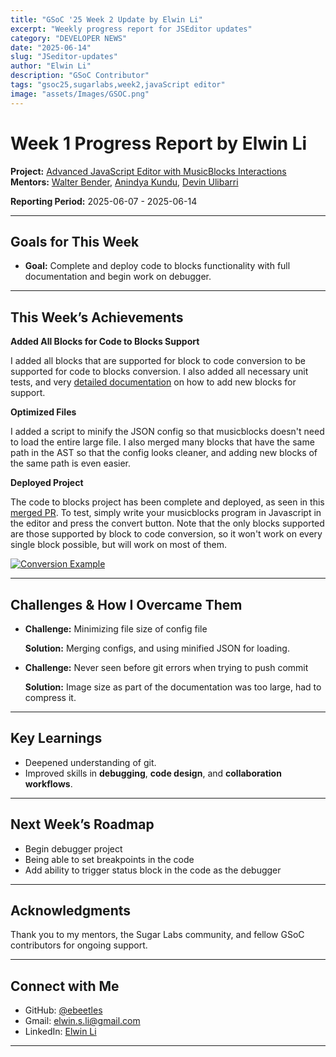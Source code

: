 ```yaml
---
title: "GSoC '25 Week 2 Update by Elwin Li"
excerpt: "Weekly progress report for JSEditor updates"
category: "DEVELOPER NEWS"
date: "2025-06-14"
slug: "JSeditor-updates"
author: "Elwin Li"
description: "GSoC Contributor"
tags: "gsoc25,sugarlabs,week2,javaScript editor"
image: "assets/Images/GSOC.png"
---
```


<!-- markdownlint-disable -->

# Week 1 Progress Report by Elwin Li

**Project:** [Advanced JavaScript Editor with MusicBlocks Interactions](https://github.com/sugarlabs/musicblocks/tree/config_driven_conversion/elwin)  
**Mentors:** [Walter Bender](https://github.com/walterbender), [Anindya Kundu](https://github.com/meganindya), [Devin Ulibarri](https://github.com/pikurasa)

**Reporting Period:** 2025-06-07 - 2025-06-14

---

## Goals for This Week

- **Goal:** Complete and deploy code to blocks functionality with full documentation and begin work on debugger.

---

## This Week’s Achievements

**Added All Blocks for Code to Blocks Support**  

I added all blocks that are supported for block to code conversion to be supported for code to blocks conversion. I also added all necessary unit tests, and very [detailed documentation](https://github.com/sugarlabs/musicblocks/blob/master/js/js-export/CONVERSION_GUIDE.md) on how to add new blocks for support.

**Optimized Files**

I added a script to minify the JSON config so that musicblocks doesn't need to load the entire large file. I also merged many blocks that have the same path in the AST so that the config looks cleaner, and adding new blocks of the same path is even easier.

**Deployed Project**

The code to blocks project has been complete and deployed, as seen in this [merged PR](https://github.com/sugarlabs/musicblocks/pull/4707). To test, simply write your musicblocks program in Javascript in the editor and press the convert button. Note that the only blocks supported are those supported by block to code conversion, so it won't work on every single block possible, but will work on most of them.

<a href="https://ibb.co/qLNNyH8W"><img src="https://i.ibb.co/V0ggjFGQ/Screenshot-2025-06-14-at-2-25-05-PM.png" alt="Conversion Example"></a>

---

## Challenges & How I Overcame Them

- **Challenge:** Minimizing file size of config file

  **Solution:** Merging configs, and using minified JSON for loading.

- **Challenge:** Never seen before git errors when trying to push commit

  **Solution:** Image size as part of the documentation was too large, had to compress it.

---

## Key Learnings

- Deepened understanding of git.
- Improved skills in **debugging**, **code design**, and **collaboration workflows**.

---

## Next Week’s Roadmap

- Begin debugger project
- Being able to set breakpoints in the code
- Add ability to trigger status block in the code as the debugger

---

## Acknowledgments

Thank you to my mentors, the Sugar Labs community, and fellow GSoC contributors for ongoing support.

---

## Connect with Me

- GitHub: [@ebeetles](https://github.com/ebeetles)
- Gmail: [elwin.s.li@gmail.com](mailto:elwin.s.li@gmail.com)
- LinkedIn: [Elwin Li](https://www.linkedin.com/in/elwinsli/)

---
